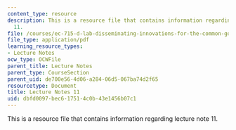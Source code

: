 ```yaml
---
content_type: resource
description: This is a resource file that contains information regarding lecture note
  11.
file: /courses/ec-715-d-lab-disseminating-innovations-for-the-common-good-spring-2007/dbfd0097bec617514c0b43e1456b07c1_MITEC_715S07_notes11.pdf
file_type: application/pdf
learning_resource_types:
- Lecture Notes
ocw_type: OCWFile
parent_title: Lecture Notes
parent_type: CourseSection
parent_uid: de700e56-4d06-a284-06d5-067ba74d2f65
resourcetype: Document
title: Lecture Notes 11
uid: dbfd0097-bec6-1751-4c0b-43e1456b07c1
---
```

This is a resource file that contains information regarding lecture note 11.

